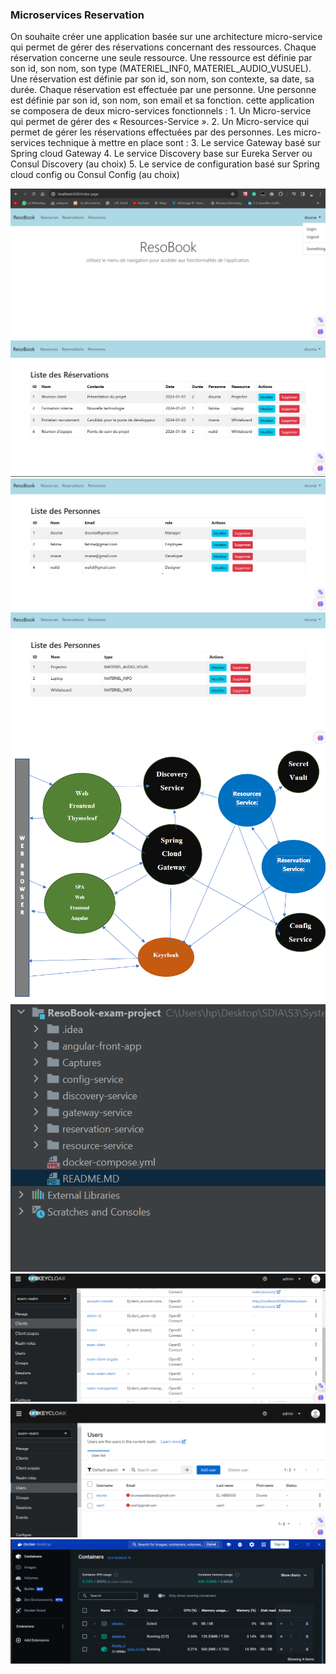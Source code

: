 <H3>Microservices Reservation </H3>
<p>
On souhaite créer une application basée sur une architecture micro-service qui permet de gérer des réservations concernant des ressources. Chaque réservation concerne une seule ressource. Une ressource est définie par son id, son nom, son type (MATERIEL_INF0, MATERIEL_AUDIO_VUSUEL). Une réservation est définie par son id, son nom, son contexte, sa date, sa durée. Chaque réservation est effectuée par une personne. Une personne est définie par son id, son nom, son email et sa fonction. cette application se composera de deux micro-services fonctionnels :
1. Un Micro-service qui permet de gérer des « Resources-Service ».
2. Un Micro-service qui permet de gérer les réservations effectuées par des personnes. Les micro-services technique à mettre en place sont :
3. Le service Gateway basé sur Spring cloud Gateway
4. Le service Discovery base sur Eureka Server ou Consul Discovery (au choix)
5. Le service de configuration basé sur Spring cloud config ou Consul Config (au choix)
</p>
<img src="Captures/image1.png">
<img src="Captures/image2.png">
<img src="Captures/image3.png">
<img src="Captures/image4.png">
<img src="Captures/image5.png">
<img src="Captures/image6.png">
<img src="Captures/image7.png">
<img src="Captures/image8.png">
<img src="Captures/image9.png">
